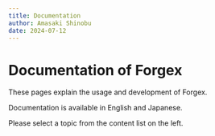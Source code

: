 ```yaml
---
title: Documentation
author: Amasaki Shinobu
date: 2024-07-12
---
```


# Documentation of Forgex
These pages explain the usage and development of Forgex.

Documentation is available in English and Japanese.

Please select a topic from the content list on the left.